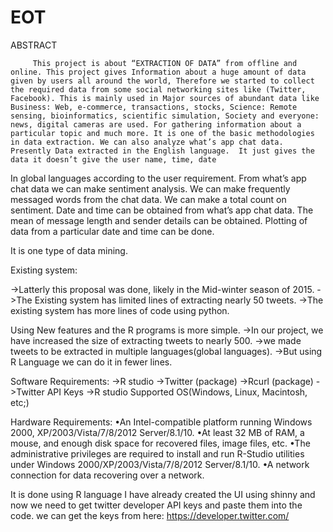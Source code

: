 # EOT
ABSTRACT
                   
         This project is about “EXTRACTION OF DATA” from offline and online. This project gives Information about a huge amount of data given by users all around the world, Therefore we started to collect the required data from some social networking sites like (Twitter, Facebook). This is mainly used in Major sources of abundant data like Business: Web, e-commerce, transactions, stocks, Science: Remote sensing, bioinformatics, scientific simulation, Society and everyone: news, digital cameras are used. For gathering information about a particular topic and much more. It is one of the basic methodologies in data extraction. We can also analyze what’s app chat data. Presently Data extracted in the English language.  It just gives the data it doesn’t give the user name, time, date
In global languages according to the user requirement. From what’s app chat data we can make sentiment analysis. We can make frequently messaged words from the chat data. We can make a total count on sentiment. Date and time can be obtained from what’s app chat data. The mean of message length and sender details can be obtained. Plotting of data from a particular date and time can be done.


It is one type of data mining.

Existing system:

->Latterly this proposal was done, likely in the Mid-winter season of 2015.
->The Existing system has limited lines of extracting nearly 50 tweets.
->The existing system has more lines of code using python. 

Using New features and the R programs is more simple.
->In our project, we have increased the size of extracting tweets to nearly 500.
->we made tweets to be extracted in multiple languages(global languages).
->But using R Language we can do it in fewer lines.



Software Requirements:
->R studio
->Twitter (package)
->Rcurl (package)
->Twitter API Keys
->R studio Supported OS(Windows, Linux, Macintosh, etc;)

Hardware Requirements:
•An Intel-compatible platform running Windows 2000, XP/2003/Vista/7/8/2012 Server/8.1/10.
•At least 32 MB of RAM, a mouse, and enough disk space for recovered files, image files, etc.
•The administrative privileges are required to install and run R-Studio utilities under Windows 2000/XP/2003/Vista/7/8/2012 Server/8.1/10.
•A network connection for data recovering over a network.


It is done using R language I have already created the UI using shinny and now we need to get twitter developer API keys and paste them into the code. 
we can get the keys from here: https://developer.twitter.com/
